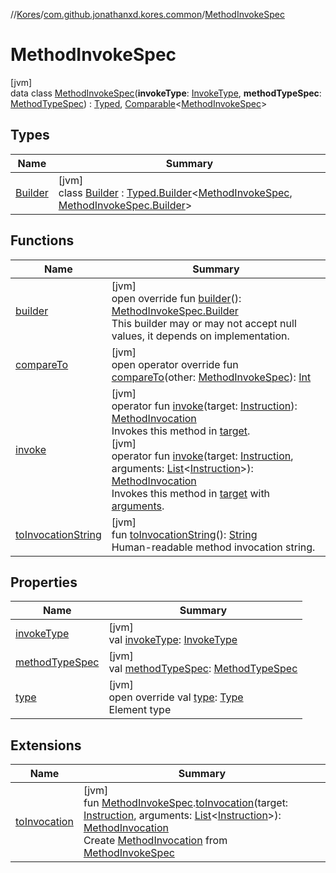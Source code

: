 //[Kores](../../../index.md)/[com.github.jonathanxd.kores.common](../index.md)/[MethodInvokeSpec](index.md)

# MethodInvokeSpec

[jvm]\
data class [MethodInvokeSpec](index.md)(**invokeType**: [InvokeType](../../com.github.jonathanxd.kores.base/-invoke-type/index.md), **methodTypeSpec**: [MethodTypeSpec](../-method-type-spec/index.md)) : [Typed](../../com.github.jonathanxd.kores.base/-typed/index.md), [Comparable](https://kotlinlang.org/api/latest/jvm/stdlib/kotlin/-comparable/index.html)<[MethodInvokeSpec](index.md)>

## Types

| Name | Summary |
|---|---|
| [Builder](-builder/index.md) | [jvm]<br>class [Builder](-builder/index.md) : [Typed.Builder](../../com.github.jonathanxd.kores.base/-typed/-builder/index.md)<[MethodInvokeSpec](index.md), [MethodInvokeSpec.Builder](-builder/index.md)> |

## Functions

| Name | Summary |
|---|---|
| [builder](builder.md) | [jvm]<br>open override fun [builder](builder.md)(): [MethodInvokeSpec.Builder](-builder/index.md)<br>This builder may or may not accept null values, it depends on implementation. |
| [compareTo](compare-to.md) | [jvm]<br>open operator override fun [compareTo](compare-to.md)(other: [MethodInvokeSpec](index.md)): [Int](https://kotlinlang.org/api/latest/jvm/stdlib/kotlin/-int/index.html) |
| [invoke](invoke.md) | [jvm]<br>operator fun [invoke](invoke.md)(target: [Instruction](../../com.github.jonathanxd.kores/-instruction/index.md)): [MethodInvocation](../../com.github.jonathanxd.kores.base/-method-invocation/index.md)<br>Invokes this method in [target](invoke.md).<br>[jvm]<br>operator fun [invoke](invoke.md)(target: [Instruction](../../com.github.jonathanxd.kores/-instruction/index.md), arguments: [List](https://kotlinlang.org/api/latest/jvm/stdlib/kotlin.collections/-list/index.html)<[Instruction](../../com.github.jonathanxd.kores/-instruction/index.md)>): [MethodInvocation](../../com.github.jonathanxd.kores.base/-method-invocation/index.md)<br>Invokes this method in [target](invoke.md) with [arguments](invoke.md). |
| [toInvocationString](to-invocation-string.md) | [jvm]<br>fun [toInvocationString](to-invocation-string.md)(): [String](https://kotlinlang.org/api/latest/jvm/stdlib/kotlin/-string/index.html)<br>Human-readable method invocation string. |

## Properties

| Name | Summary |
|---|---|
| [invokeType](invoke-type.md) | [jvm]<br>val [invokeType](invoke-type.md): [InvokeType](../../com.github.jonathanxd.kores.base/-invoke-type/index.md) |
| [methodTypeSpec](method-type-spec.md) | [jvm]<br>val [methodTypeSpec](method-type-spec.md): [MethodTypeSpec](../-method-type-spec/index.md) |
| [type](type.md) | [jvm]<br>open override val [type](type.md): [Type](https://docs.oracle.com/javase/8/docs/api/java/lang/reflect/Type.html)<br>Element type |

## Extensions

| Name | Summary |
|---|---|
| [toInvocation](../../com.github.jonathanxd.kores.util.conversion/to-invocation.md) | [jvm]<br>fun [MethodInvokeSpec](index.md).[toInvocation](../../com.github.jonathanxd.kores.util.conversion/to-invocation.md)(target: [Instruction](../../com.github.jonathanxd.kores/-instruction/index.md), arguments: [List](https://kotlinlang.org/api/latest/jvm/stdlib/kotlin.collections/-list/index.html)<[Instruction](../../com.github.jonathanxd.kores/-instruction/index.md)>): [MethodInvocation](../../com.github.jonathanxd.kores.base/-method-invocation/index.md)<br>Create [MethodInvocation](../../com.github.jonathanxd.kores.base/-method-invocation/index.md) from [MethodInvokeSpec](index.md) |
